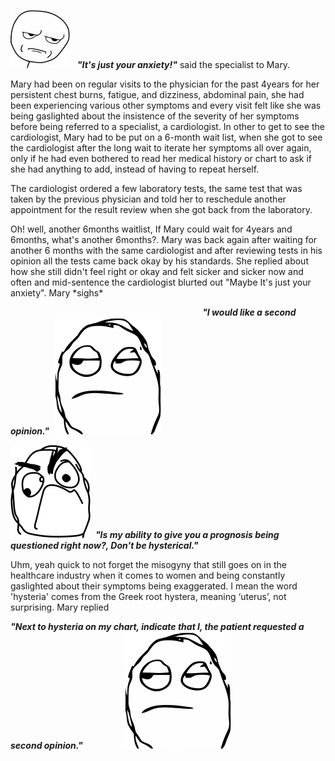 








![meme](image/meme_stern_face.jpg) &nbsp;&nbsp;<em><strong>"It's just your anxiety!"</strong></em> said the specialist to Mary.




Mary had been on regular visits to the physician for the past 4years for her persistent chest burns, fatigue, and dizziness, abdominal pain, she had been experiencing various other symptoms and every visit felt like she was being gaslighted about the insistence of the severity of her symptoms before being referred to a specialist, a cardiologist. In other to get to see the cardiologist, Mary had to be put on a 6-month wait list, when she got to see the cardiologist after the long wait to iterate her symptoms all over again, only if he had even bothered to read her medical history or chart to ask if she had anything to add, instead of having to repeat herself.


<p>The cardiologist ordered a few laboratory tests, the same test that was taken by the previous physician and told her to reschedule another appointment for the result review when she got back from the laboratory.</p> Oh! well, another 6months waitlist, If Mary could wait for 4years and 6months, what's another 6months?. Mary was back again after waiting for another 6 months with the same cardiologist and after reviewing tests in his opinion all the tests came back okay by his standards. She replied about how she still didn't feel right or okay and felt sicker and sicker now and often and mid-sentence the cardiologist blurted out "Maybe It's just your anxiety". Mary *sighs*


&nbsp;&nbsp;&nbsp;&nbsp;&nbsp;&nbsp;&nbsp;&nbsp;&nbsp;&nbsp;&nbsp;&nbsp;&nbsp;&nbsp;&nbsp;&nbsp;&nbsp;&nbsp;&nbsp;&nbsp;&nbsp;&nbsp;&nbsp;&nbsp;&nbsp;&nbsp;&nbsp;&nbsp;&nbsp;&nbsp;&nbsp;&nbsp;&nbsp;&nbsp;&nbsp;&nbsp;&nbsp;&nbsp;&nbsp;&nbsp;&nbsp;&nbsp;&nbsp;&nbsp;&nbsp;&nbsp;&nbsp;&nbsp;&nbsp;&nbsp;&nbsp;&nbsp;&nbsp;&nbsp;&nbsp;&nbsp;&nbsp;&nbsp;&nbsp;&nbsp;&nbsp;&nbsp;&nbsp;&nbsp;&nbsp;&nbsp;&nbsp;&nbsp;&nbsp;&nbsp;&nbsp;&nbsp;&nbsp;&nbsp;&nbsp;&nbsp;&nbsp;&nbsp;<em><strong>"I would like a second opinion."</strong></em>&nbsp;&nbsp;![meme_two](image/meme_sigh_face.png)


![meme_face_three](image/meme_face_umph.png)&nbsp;&nbsp;<em><strong>"Is my ability to give you a prognosis being questioned right now?, Don't be hysterical."</strong></em>

Uhm, yeah quick to not forget the misogyny that still goes on in the healthcare industry when it comes to women and being constantly gaslighted about their symptoms being exaggerated. I mean the word 'hysteria' comes from the Greek root hystera, meaning ‘uterus’, not surprising. Mary replied


<em><strong>"Next to hysteria on my chart, indicate that I, the patient requested a second opinion."<em><strong>&nbsp;&nbsp;&nbsp;&nbsp;&nbsp;&nbsp;&nbsp;&nbsp;&nbsp;&nbsp;&nbsp;&nbsp;&nbsp;&nbsp;&nbsp;&nbsp;&nbsp;&nbsp;&nbsp;&nbsp;![meme_facetw](image/meme_sigh_face.png)


